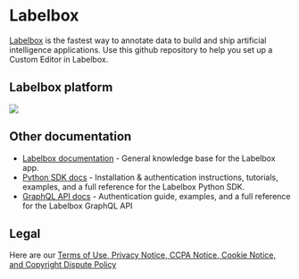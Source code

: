 # Labelbox
[Labelbox](https://www.labelbox.com/) is the fastest way to annotate data to build and ship artificial intelligence applications. Use this github repository to help you set up a Custom Editor in Labelbox.

## Labelbox platform
![](https://labelbox.com/static/images/for-marketing/tdp-workflow.jpg)

## Other documentation
* [Labelbox documentation](https://docs.labelbox.com/) - General knowledge base for the Labelbox app.
* [Python SDK docs](https://docs.labelbox.com/python-sdk/) - Installation & authentication instructions, tutorials, examples, and a full reference for the Labelbox Python SDK.
* [GraphQL API docs](https://docs.labelbox.com/graphql-api/) - Authentication guide, examples, and a full reference for the Labelbox GraphQL API

## Legal
Here are our [Terms of Use, Privacy Notice, CCPA Notice, Cookie Notice, and Copyright Dispute Policy](https://docs.labelbox.com/en/legal)
